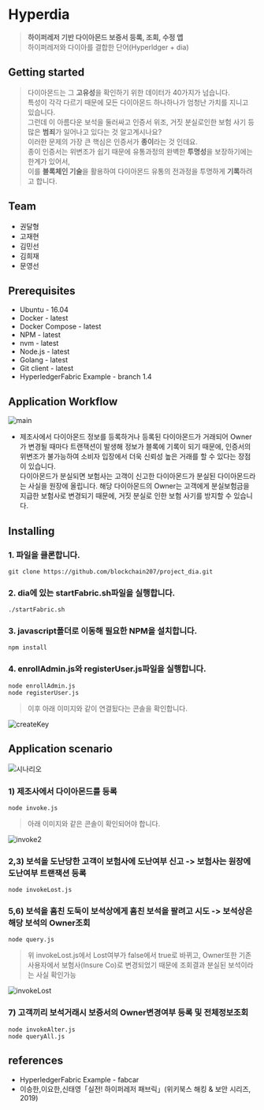 
# Hyperdia
> **하이퍼레저 기반 다이아몬드 보증서 등록, 조회, 수정 앱** <br>
하이퍼레저와 다이아를 결합한 단어(Hyperldger + dia)


## Getting started
> 다이아몬드는 그 **고유성**을 확인하기 위한 데이터가 40가지가 넘습니다. <br>
특성이 각각 다르기 때문에 모든 다이아몬드 하나하나가 엄청난 가치를 지니고 있습니다. <br>
그런데 이 아름다운 보석을 둘러싸고 인증서 위조, 거짓 분실로인한 보험 사기 등 많은 **범죄**가 일어나고 있다는 것 알고계시나요? <br>
이러한 문제의 가장 큰 핵심은 인증서가 **종이**라는 것 인데요. <br>
종이 인증서는 위변조가 쉽기 때문에 유통과정의 완벽한 **투명성**을 보장하기에는 한계가 있어서, <br>
이를 **블록체인 기술**을 활용하여 다이아몬드 유통의 전과정을 투명하게 **기록**하려고 합니다. <br>


## Team
* 권달형
* 고재현
* 김민선
* 김희재
* 문영선


## Prerequisites
* Ubuntu - 16.04
* Docker - latest
* Docker Compose - latest
* NPM - latest
* nvm - latest
* Node.js - latest
* Golang - latest
* Git client - latest
* HyperledgerFabric Example - branch 1.4


## Application Workflow
![main](https://user-images.githubusercontent.com/51254582/64236400-4affb880-cf35-11e9-9c9f-87e73bdad362.png)
* 제조사에서 다이아몬드 정보를 등록하거나 등록된 다이아몬드가 거래되어 Owner가 변경될 때마다 트랜잭션이 발생해 정보가 블록에 기록이 되기 때문에, 인증서의 위변조가 불가능하여 소비자 입장에서 더욱 신뢰성 높은 거래를 할 수 있다는 장점이 있습니다. <br>
다이아몬드가 분실되면 보험사는 고객이 신고한 다이아몬드가 분실된 다이아몬드라는 사실을 원장에 올립니다. 해당 다이아몬드의 Owner는 고객에게 분실보험금을 지급한 보험사로 변경되기 때문에, 거짓 분실로 인한 보험 사기를 방지할 수 있습니다.  <br>




## Installing
### 1. 파일을 클론합니다.
```
git clone https://github.com/blockchain207/project_dia.git
```
### 2. dia에 있는 startFabric.sh파일을 실행합니다.
```
./startFabric.sh
```
### 3. javascript폴더로 이동해 필요한 NPM을 설치합니다.
```
npm install
```
### 4. enrollAdmin.js와 registerUser.js파일을 실행합니다.
```
node enrollAdmin.js
node registerUser.js
```
> 이후 아래 이미지와 같이 연결됬다는 콘솔을 확인합니다.

![createKey](https://user-images.githubusercontent.com/51254582/65002642-d57dea00-d92f-11e9-9bc5-8688b1c4df60.PNG)


## Application scenario
![시나리오](https://user-images.githubusercontent.com/51254582/64939737-f812f300-d89c-11e9-8edf-72a8f050b22a.png)
### 1) 제조사에서 다이아몬드를 등록
```
node invoke.js
```
> 아래 이미지와 같은 콘솔이 확인되어야 합니다.

![invoke2](https://user-images.githubusercontent.com/51254582/65002947-26421280-d931-11e9-843e-eb25cc17ba4c.jpg)
### 2,3) 보석을 도난당한 고객이 보험사에 도난여부 신고 -> 보험사는 원장에 도난여부 트랜잭션 등록
```
node invokeLost.js
```
### 5,6) 보석을 훔친 도둑이 보석상에게 훔친 보석을 팔려고 시도 -> 보석상은 해당 보석의 Owner조회
```
node query.js
```
> 위 invokeLost.js에서 Lost여부가 false에서 true로 바뀌고, Owner또한 기존 사용자에서 보험사(Insure Co)로 변경되었기 때문에 조회결과  분실된 보석이라는 사실 확인가능

![invokeLost](https://user-images.githubusercontent.com/51254582/65002711-1a098580-d930-11e9-857c-77c1cb40a84e.PNG)
### 7) 고객끼리 보석거래시 보증서의 Owner변경여부 등록 및 전체정보조회
```
node invokeAlter.js
node queryAll.js
```


## references
* HyperledgerFabric Example - fabcar
* 이승한,이요한,신태영「실전! 하이퍼레저 패브릭」(위키북스 해킹 & 보안 시리즈, 2019)
